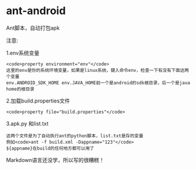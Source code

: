 ant-android
===========

Ant脚本，自动打包apk

注意:
    
1.env系统变量

    <code>property environment="env"</code>
    这里的env是你的系统环境变量，如果是linux系统，键入命令env，检查一下有没有下面这两个变量
    env.ANDROID_SDK_HOME env.JAVA_HOME前一个是android的sdk根目录，后一个是java home的根目录

2.加载build.properties文件

    <code>property file="build.properties"</code>

3.apk.py 和list.txt

    这两个文件是为了自动执行ant的python脚本，list.txt是存的变量
    例如<code>ant -f build.xml -Dappname="123"</code>
    ${appname}在build的任何地方都可以用了
    
Markdown语言还没学，所以写的很糟糕！
